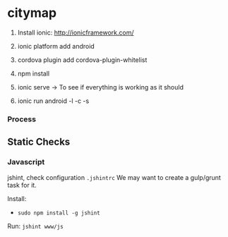 # citymap

1. Install ionic: http://ionicframework.com/

3. ionic platform add android
4. cordova plugin add cordova-plugin-whitelist
6. npm install
7. ionic serve -> To see if everything is working as it should
8. ionic run android -l -c -s



### Process

## Static Checks

### Javascript

jshint, check configuration `.jshintrc`
We may want to create a gulp/grunt task for it.

Install: 
   -  `sudo npm install -g jshint`
   
Run: 
    `jshint www/js`